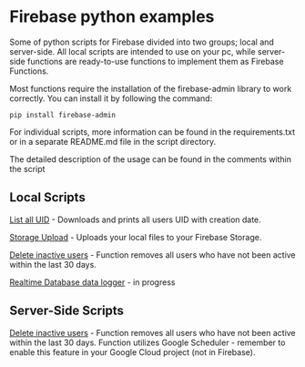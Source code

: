 # Firebase python examples
Some of python scripts for Firebase divided into two groups; local and server-side. All local scripts are intended
to use on your pc, while server-side functions are ready-to-use functions to implement them as Firebase Functions.

Most functions require the installation of the firebase-admin library to work correctly. 
You can install it by following the command:

```
pip install firebase-admin
```

For individual scripts, more information can be found in the requirements.txt
or in a separate README.md file in the script directory.

The detailed description of the usage can be found in the comments within the script

## Local Scripts

[List all UID](local/list_all_UID_with_date) -  Downloads and prints all users UID with creation date.

[Storage Upload](local/storage_uploader) - Uploads your local files to your Firebase Storage.

[Delete inactive users](local/delete_old_UID) -  Function removes all users who have not been active within the last 30 days.

[Realtime Database data logger](local/storage_uploader) - in progress


## Server-Side Scripts

[Delete inactive users](server-side/delete_old_UID) -  Function removes all users who have not been active within the last 30 days.
Function utilizes Google Scheduler - remember to enable this feature in your Google Cloud project (not in Firebase).
